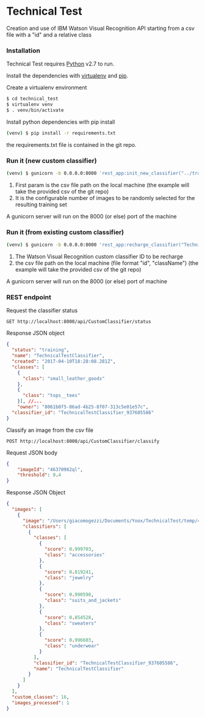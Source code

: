 # Technical Test

Creation and use of IBM Watson Visual Recognition API starting from a csv file with a "id" and a relative class

### Installation

Technical Test requires [Python](https://www.python.org) v2.7 to run.

Install the dependencies with [virtualenv](https://virtualenv.pypa.io/en/stable/) and [pip](https://pypi.python.org/pypi/pip).

Create a virtualenv environment
```sh
$ cd technical_test
$ virtualenv venv
$ . venv/bin/activate
```

Install python dependencies with pip install
```sh
(venv) $ pip install -r requirements.txt
```
the requirements.txt file is contained in the git repo.

### Run it (new custom classifier)

```sh
(venv) $ gunicorn -b 0.0.0.0:8000 'rest_app:init_new_classifier("../training_set.csv", 200)' --log-config logging.conf --reload --timeout 18000
```

1) First param is the csv file path on the local machine (the example will take the provided csv of the git repo)
2) It is the configurable number of images to be randomly selected for the resulting training set

A gunicorn server will run on the 8000 (or else) port of the machine

### Run it (from existing custom classifier)

```sh
(venv) $ gunicorn -b 0.0.0.0:8000 'rest_app:recharge_classifier("TechnicalTestClassifier_937605586", "../training_set.csv")' --log-config logging.conf --reload --timeout 1800
```

1) The Watson Visual Recognition custom classifier ID to be recharge
2) the csv file path on the local machine (file format "id", "className") (the example will take the provided csv of the git repo)

A gunicorn server will run on the 8000 (or else) port of machine

### REST endpoint

Request the classifier status
```http
GET http://localhost:8000/api/CustomClassifier/status
```
Response JSON object
```json
{
  "status": "training",
  "name": "TechnicalTestClassifier",
  "created": "2017-04-10T18:28:08.281Z",
  "classes": [
    {
      "class": "small_leather_goods"
    },
    {
      "class": "tops__tees"
    }], //...
    "owner": "8061b0f5-86ad-4b25-8f07-313c5e01e57c",
  "classifier_id": "TechnicalTestClassifier_937605586"
}
```

Classify an image from the csv file
```http
POST http://localhost:8000/api/CustomClassifier/classify
```
Request JSON body
```json
{
	"imageId": "46370982ql",
	"threshold": 0.4
}
```
Response JSON Object
```json
{
  "images": [
    {
      "image": "/Users/giacomogezzi/Documents/Yoox/TechnicalTest/temp/46370982ql.jpg",
      "classifiers": [
        {
          "classes": [
            {
              "score": 0.999703,
              "class": "accessories"
            },
            {
              "score": 0.819241,
              "class": "jewelry"
            },
            {
              "score": 0.990598,
              "class": "suits_and_jackets"
            },
            {
              "score": 0.854528,
              "class": "sweaters"
            },
            {
              "score": 0.996603,
              "class": "underwear"
            }
          ],
          "classifier_id": "TechnicalTestClassifier_937605586",
          "name": "TechnicalTestClassifier"
        }
      ]
    }
  ],
  "custom_classes": 16,
  "images_processed": 1
}
```
